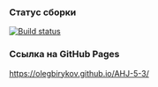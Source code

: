 ### Статус сборки

[![Build status](https://ci.appveyor.com/api/projects/status/34hlmnb482qs65om?svg=true)](https://ci.appveyor.com/project/OlegBirykov/ahj-5-3)

### Ссылка на GitHub Pages

https://olegbirykov.github.io/AHJ-5-3/
